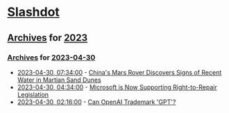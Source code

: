 # [Slashdot](../../../README.md)

## [Archives](../../index.md) for [2023](../index.md)

### [Archives](../../index.md) for [2023-04-30](index.md)

* [2023-04-30, 07:34:00](https://science.slashdot.org/story/23/04/30/0427222/chinas-mars-rover-discovers-signs-of-recent-water-in-martian-sand-dunes?utm_source=rss1.0mainlinkanon&utm_medium=feed) - [China's Mars Rover Discovers Signs of Recent Water in Martian Sand Dunes](https://science.slashdot.org/story/23/04/30/0427222/chinas-mars-rover-discovers-signs-of-recent-water-in-martian-sand-dunes?utm_source=rss1.0mainlinkanon&utm_medium=feed)
* [2023-04-30, 04:34:00](https://yro.slashdot.org/story/23/04/30/0246211/microsoft-is-now-supporting-right-to-repair-legislation?utm_source=rss1.0mainlinkanon&utm_medium=feed) - [Microsoft is Now Supporting Right-to-Repair Legislation](https://yro.slashdot.org/story/23/04/30/0246211/microsoft-is-now-supporting-right-to-repair-legislation?utm_source=rss1.0mainlinkanon&utm_medium=feed)
* [2023-04-30, 02:16:00](https://yro.slashdot.org/story/23/04/29/0323229/can-openai-trademark-gpt?utm_source=rss1.0mainlinkanon&utm_medium=feed) - [Can OpenAI Trademark 'GPT'?](https://yro.slashdot.org/story/23/04/29/0323229/can-openai-trademark-gpt?utm_source=rss1.0mainlinkanon&utm_medium=feed)
